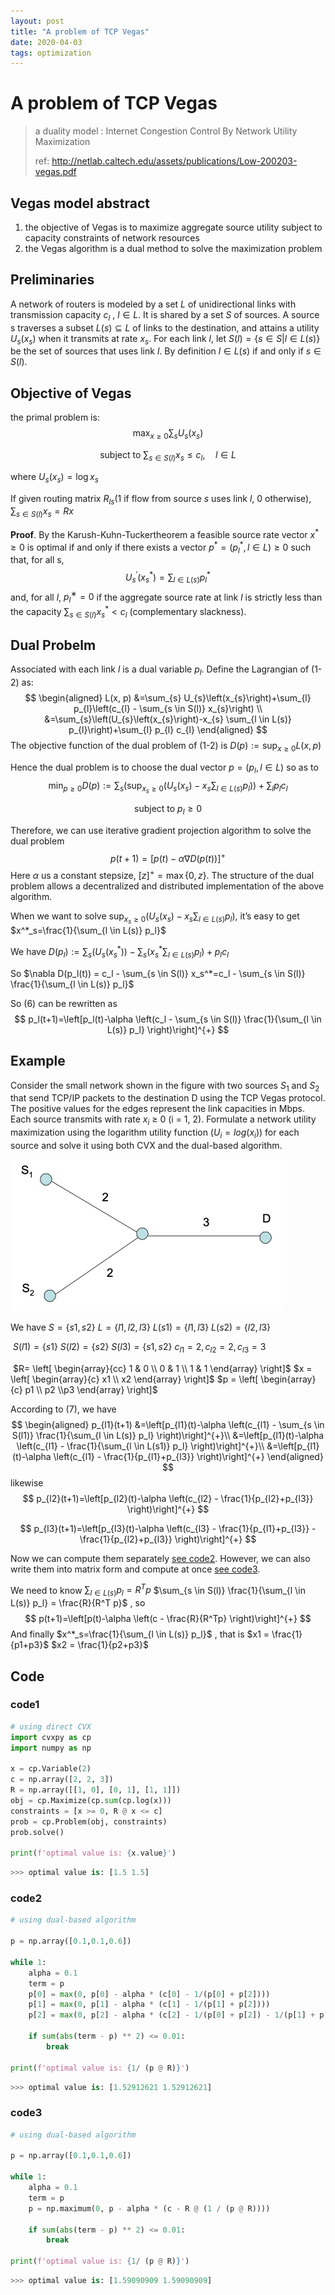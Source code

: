 ```yaml
---
layout: post
title: "A problem of TCP Vegas"
date: 2020-04-03
tags: optimization
---
```


# A problem of TCP Vegas

> a duality model : Internet Congestion Control By Network Utility Maximization
>
> ref: http://netlab.caltech.edu/assets/publications/Low-200203-vegas.pdf



## Vegas model abstract

1. the objective of Vegas is to maximize aggregate source utility subject to capacity constraints of network resources
2. the Vegas algorithm is a dual method to solve the maximization problem



## Preliminaries

A network of routers is modeled by a set $L$ of unidirectional links with transmission capacity $c_l$ , $l \in L$. It is shared by a set $S$ of sources. A source s traverses a subset $L(s) \subseteq L$ of links to the destination, and attains a utility $U_s(x_s)$ when it transmits at rate $x_s$. For each link $l$, let $S(l) = \{s \in S | l \in L(s)\}$ be the set of sources that uses link $l$. By definition $l \in L(s)$ if and only if $s \in S(l)$.



## Objective of Vegas

the primal problem is:
$$
\max _{x \geq 0} \sum_{s} U_{s}\left(x_{s}\right)
$$

$$
\text { subject to } \sum_{s \in S(l)} x_{s} \leq c_{l}, \quad l \in L
$$

where $U_{s}\left(x_{s}\right)=\log x_{s}$  

If given routing matrix $R_{ls}$(1 if flow from source $s$ uses link $l$, 0 otherwise), $\sum_{s \in S(l)} x_{s} = Rx$

**Proof**. By the Karush-Kuhn-Tuckertheorem a feasible source rate vector $x^* \geq 0$ is optimal if and only if there exists a vector $p^* = (p_l^* , l \in L) \geq 0$ such that, for all s,
$$
U_{s}^{\prime}\left(x_{s}^{*}\right)=\sum_{l \in L(s)} p_{l}^{*}
$$
and, for all $l$, $p^∗_l = 0$ if the aggregate source rate at link $l$ is strictly less than the capacity $\sum_{s \in S(l)} x^*_s < c_l$ (complementary slackness).



## Dual Probelm

Associated with each link $l$ is a dual variable $p_l$. Define the Lagrangian of (1-2) as:
$$
\begin{aligned}
L(x, p) &=\sum_{s} U_{s}\left(x_{s}\right)+\sum_{l} p_{l}\left(c_{l} - \sum_{s \in S(l)} x_{s}\right) \\
&=\sum_{s}\left(U_{s}\left(x_{s}\right)-x_{s} \sum_{l \in L(s)} p_{l}\right)+\sum_{l} p_{l} c_{l}
\end{aligned}
$$
The objective function of the dual problem of (1-2) is $D(p):=\sup _{x \geq 0} L(x, p)$

Hence the dual problem is to choose the dual vector $p=\left(p_{l}, l \in L\right)$ so as to 
$$
\min _{p \geq 0} D(p):=\sum_{s}\left(\sup _ {x_s \geq 0} \left(U_{s}\left(x_{s}\right)-x_{s} \sum_{l \in L(s)} p_{l}\right)\right)+\sum_{l} p_{l} c_{l}
$$

$$
\text { subject to } p_l \geq 0
$$

Therefore, we can use iterative gradient projection algorithm to solve the dual problem
$$
p(t+1)=[p(t)-\alpha \nabla D(p(t))]^{+}
$$
Here $\alpha$ us a constant stepsize, $[z]^{+}=\max \{0, z\}$. The structure of the dual problem allows a decentralized and distributed implementation of the above algorithm. 

When we want to solve $\sup _ {x_s \geq 0} \left(U_{s}\left(x_{s}\right)-x_{s} \sum_{l \in L(s)} p_{l}\right)$, it’s easy to get $x^*_s=\frac{1}{\sum_{l \in L(s)} p_l}$

We have $D(p_l):= \sum_{s}\left(U_{s}(x_{s}^*)\right)-\sum_{s}\left(x_{s}^* \sum_{l \in L(s)} p_{l}\right)+ p_{l} c_{l}$

So  $\nabla D(p_l(t)) = c_l - \sum_{s \in S(l)} x_s^*=c_l - \sum_{s \in S(l)} \frac{1}{\sum_{l \in L(s)} p_l}$

So (6) can be rewritten as 
$$
p_l(t+1)=\left[p_l(t)-\alpha \left(c_l - \sum_{s \in S(l)} \frac{1}{\sum_{l \in L(s)} p_l} \right)\right]^{+}
$$


## Example

Consider the small network shown in the figure with two sources $S_1$ and $S_2$ that send TCP/IP packets to the destination D using the TCP Vegas protocol. The positive values for the edges represent the link capacities in Mbps. Each source transmits with rate $x_i$ ≥ 0 (i = 1, 2). Formulate a network utility maximization using the logarithm utility function ($U_i = log(x_i)$) for each source and solve it using both CVX and the dual-based algorithm.

<img src="https://raw.githubusercontent.com/yzy1996/Image-Hosting/master/Screenshot 2020-03-25 at 9.29.37 AM.png?token=AE5TRLTOQGGKCA3RF6S5IC26QVP6C" style="zoom: 50%;" />

We have $S=\{s1,s2\}$ $L=\{l1, l2, l3\}$ $L(s1) = \{l1, l3\}$ $L(s2) = \{l2, l3\}$ 

​                $S(l1)=\{s1\}$  $S(l2)=\{s2\}$  $S(l3)=\{s1, s2\}$  $c_{l1}=2, c_{l2}=2, c_{l3}=3$

​                $R= \left[ \begin{array}{cc} 1 & 0 \\ 0 & 1 \\ 1 & 1 \end{array} \right]$  $x = \left[ \begin{array}{c}  x1 \\ x2 \end{array} \right]$  $p = \left[ \begin{array}{c}  p1 \\ p2 \\p3 \end{array} \right]$

According to (7), we have 
$$
\begin{aligned}
p_{l1}(t+1)
&=\left[p_{l1}(t)-\alpha \left(c_{l1} - \sum_{s \in S(l1)} \frac{1}{\sum_{l \in L(s)} p_l} \right)\right]^{+}\\
&=\left[p_{l1}(t)-\alpha \left(c_{l1} -  \frac{1}{\sum_{l \in L(s1)} p_l} \right)\right]^{+}\\
&=\left[p_{l1}(t)-\alpha \left(c_{l1} - \frac{1}{p_{l1}+p_{l3}} \right)\right]^{+}
\end{aligned}
$$
likewise
$$
p_{l2}(t+1)=\left[p_{l2}(t)-\alpha \left(c_{l2} - \frac{1}{p_{l2}+p_{l3}} \right)\right]^{+}
$$

$$
p_{l3}(t+1)=\left[p_{l3}(t)-\alpha \left(c_{l3} - \frac{1}{p_{l1}+p_{l3}} -\frac{1}{p_{l2}+p_{l3}} \right)\right]^{+}
$$

Now we can compute them separately [see code2](#code2). However, we can also write them into matrix form and compute at once [see code3](#code3).

We need to know $\sum_{l \in L(s)} p_l = R^T p$  $\sum_{s \in S(l)} \frac{1}{\sum_{l \in L(s)} p_l} = \frac{R}{R^T p}$ , so
$$
p(t+1)=\left[p(t)-\alpha \left(c - \frac{R}{R^Tp} \right)\right]^{+}
$$
And finally $x^*_s=\frac{1}{\sum_{l \in L(s)} p_l}$ , that is $x1 = \frac{1}{p1+p3}$   $x2 = \frac{1}{p2+p3}$

## Code

### code1

```python
# using direct CVX
import cvxpy as cp
import numpy as np

x = cp.Variable(2)
c = np.array([2, 2, 3])
R = np.array([[1, 0], [0, 1], [1, 1]])
obj = cp.Maximize(cp.sum(cp.log(x)))
constraints = [x >= 0, R @ x <= c]
prob = cp.Problem(obj, constraints)
prob.solve()

print(f'optimal value is: {x.value}')
```

```python
>>> optimal value is: [1.5 1.5]
```

### code2

```python
# using dual-based algorithm

p = np.array([0.1,0.1,0.6])

while 1:
    alpha = 0.1
    term = p
    p[0] = max(0, p[0] - alpha * (c[0] - 1/(p[0] + p[2])))
    p[1] = max(0, p[1] - alpha * (c[1] - 1/(p[1] + p[2])))
    p[2] = max(0, p[2] - alpha * (c[2] - 1/(p[0] + p[2]) - 1/(p[1] + p[2])))

    if sum(abs(term - p) ** 2) <= 0.01:
        break

print(f'optimal value is: {1/ (p @ R)}')
```

```python
>>> optimal value is: [1.52912621 1.52912621]
```

### code3

```python
# using dual-based algorithm

p = np.array([0.1,0.1,0.6])

while 1:
    alpha = 0.1
    term = p
    p = np.maximum(0, p - alpha * (c - R @ (1 / (p @ R))))

    if sum(abs(term - p) ** 2) <= 0.01:
        break

print(f'optimal value is: {1/ (p @ R)}')
```

```python
>>> optimal value is: [1.59090909 1.59090909]
```

